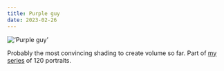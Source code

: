 ```yaml
---
title: Purple guy
date: 2023-02-26
---
```


![‘Purple guy’](/purple_head.jpg)

Probably the most convincing shading to create volume so far. Part of [my series](https://joshnicholas.blog/categories/scribbleture/) of 120 portraits. 








